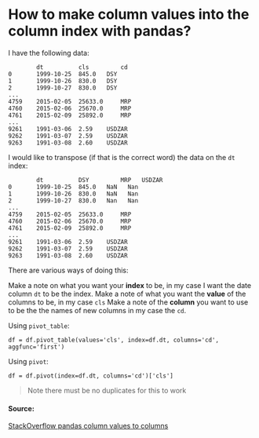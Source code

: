 # How to make column values into the column index with pandas?

I have the following data:

     	    dt 	        cls 	    cd
    0 	    1999-10-25 	845.0 	DSY
    1 	    1999-10-26 	830.0 	DSY
    2 	    1999-10-27 	830.0 	DSY
    ...
    4759 	2015-02-05 	25633.0 	MRP
    4760 	2015-02-06 	25670.0 	MRP
    4761 	2015-02-09 	25892.0 	MRP
    ...
    9261 	1991-03-06 	2.59 	USDZAR
    9262 	1991-03-07 	2.59 	USDZAR
    9263 	1991-03-08 	2.60 	USDZAR

I would like to transpose (if that is the correct word) the data on the `dt` index:

     	    dt 	        DSY 	    MRP   USDZAR
    0 	    1999-10-25 	845.0   NaN   Nan
    1 	    1999-10-26 	830.0   NaN   Nan
    2 	    1999-10-27 	830.0   Nan   Nan
    ...
    4759 	2015-02-05 	25633.0 	MRP
    4760 	2015-02-06 	25670.0 	MRP
    4761 	2015-02-09 	25892.0 	MRP
    ...
    9261 	1991-03-06 	2.59 	USDZAR
    9262 	1991-03-07 	2.59 	USDZAR
    9263 	1991-03-08 	2.60 	USDZAR


There are various ways of doing this:

Make a note on what you want your **index** to be, in my case I want the date column `dt` to be the index.
Make a note of what you want the **value** of the columns to be, in my case `cls`
Make a note of the **column** you want to use to be the the names of new columns in my case the `cd`.

Using `pivot_table`:

    df = df.pivot_table(values='cls', index=df.dt, columns='cd', aggfunc='first')

Using `pivot`:

    df = df.pivot(index=df.dt, columns='cd')['cls']

> Note there must be no duplicates for this to work

#### Source:

[StackOverflow pandas column values to columns](https://stackoverflow.com/questions/26255671/pandas-column-values-to-columns)